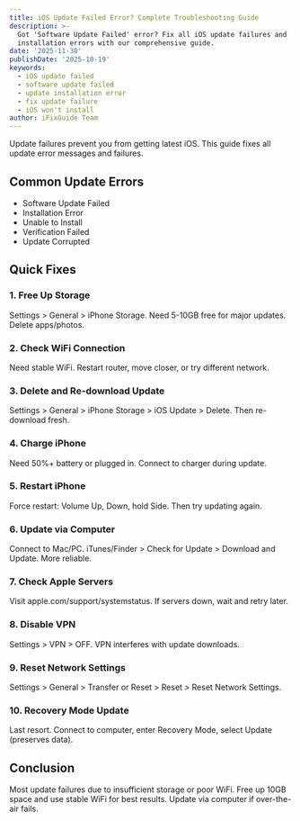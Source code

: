 ```yaml
---
title: iOS Update Failed Error? Complete Troubleshooting Guide
description: >-
  Got 'Software Update Failed' error? Fix all iOS update failures and
  installation errors with our comprehensive guide.
date: '2025-11-30'
publishDate: '2025-10-19'
keywords:
  - iOS update failed
  - software update failed
  - update installation error
  - fix update failure
  - iOS won't install
author: iFixGuide Team
---
```


Update failures prevent you from getting latest iOS. This guide fixes all update error messages and failures.

## Common Update Errors
- Software Update Failed
- Installation Error
- Unable to Install
- Verification Failed
- Update Corrupted

## Quick Fixes

### 1. Free Up Storage
Settings > General > iPhone Storage. Need 5-10GB free for major updates. Delete apps/photos.

### 2. Check WiFi Connection
Need stable WiFi. Restart router, move closer, or try different network.

### 3. Delete and Re-download Update
Settings > General > iPhone Storage > iOS Update > Delete. Then re-download fresh.

### 4. Charge iPhone
Need 50%+ battery or plugged in. Connect to charger during update.

### 5. Restart iPhone
Force restart: Volume Up, Down, hold Side. Then try updating again.

### 6. Update via Computer
Connect to Mac/PC. iTunes/Finder > Check for Update > Download and Update. More reliable.

### 7. Check Apple Servers
Visit apple.com/support/systemstatus. If servers down, wait and retry later.

### 8. Disable VPN
Settings > VPN > OFF. VPN interferes with update downloads.

### 9. Reset Network Settings
Settings > General > Transfer or Reset > Reset > Reset Network Settings.

### 10. Recovery Mode Update
Last resort. Connect to computer, enter Recovery Mode, select Update (preserves data).

## Conclusion
Most update failures due to insufficient storage or poor WiFi. Free up 10GB space and use stable WiFi for best results. Update via computer if over-the-air fails.
